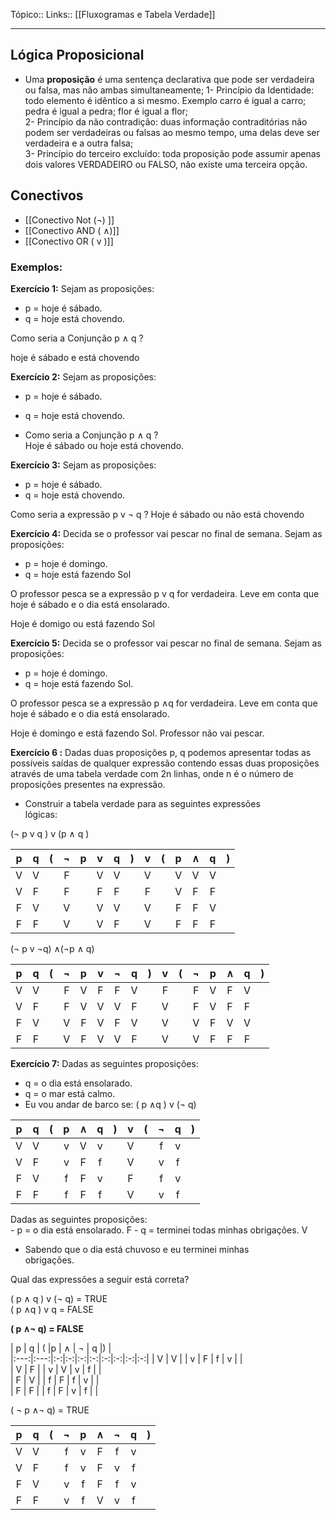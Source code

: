 Tópico::
Links:: [[Fluxogramas e Tabela Verdade]]

---
## Lógica Proposicional

- Uma **proposição** é uma sentença declarativa que pode ser verdadeira ou falsa, mas não ambas simultaneamente;
	1- Princípio da Identidade: todo elemento é idêntico a si mesmo. Exemplo carro é igual  a carro; pedra é igual a pedra; flor é igual a flor;  
	2- Princípio da não contradição: duas informação contraditórias não podem ser  verdadeiras ou falsas ao mesmo tempo, uma delas deve ser verdadeira e a outra falsa;  
	3- Princípio do terceiro excluído: toda proposição pode assumir apenas dois valores VERDADEIRO ou FALSO, não existe uma terceira opção.

## Conectivos

- [[Conectivo Not (¬) ]]
- [[Conectivo AND ( ∧)]]
- [[Conectivo OR ( v )]]

### Exemplos:


**Exercício 1:** Sejam as proposições:  

- p = hoje é sábado.  
- q = hoje está chovendo. 

Como seria a Conjunção p ∧ q ?

hoje é sábado e está chovendo

**Exercício 2:** Sejam as proposições:  
- p = hoje é sábado.  
- q = hoje está chovendo.

- Como seria a Conjunção p ∧ q ?  
Hoje é sábado ou hoje está chovendo.

**Exercício 3:**  Sejam as proposições:

- p = hoje é sábado.  
- q = hoje está chovendo. 

Como seria a expressão p v ¬ q ?
Hoje é sábado ou não está chovendo 

**Exercício 4:**  Decida se o professor vai pescar no final de semana. Sejam as  proposições:  

- p = hoje é domingo.  
- q = hoje está fazendo Sol
  
O professor pesca se a expressão p v q for verdadeira. Leve em conta que hoje é sábado e o dia está ensolarado.

Hoje é domigo ou está fazendo Sol

**Exercício 5:**   Decida se o professor vai pescar no final de semana. Sejam as  proposições:

-  p = hoje é domingo.  
- q = hoje está fazendo Sol.

O professor pesca se a expressão p ∧q for verdadeira. Leve em conta que hoje é sábado e o dia está ensolarado.

Hoje é domingo e está fazendo Sol.
Professor não vai pescar.

**Exercício 6 :** Dadas duas proposições p, q podemos apresentar todas as  possíveis saídas de qualquer expressão contendo essas duas proposições através de uma tabela verdade com 2n linhas,  onde n é o número de proposições presentes na expressão.  
- Construir a tabela verdade para as seguintes expressões  
lógicas:

(¬ p v q ) v (p ∧ q )

|  p  |  q  | ( |¬  |p  |v  |q  |)  | v |(  |p  |∧  | q | ) |
|:---:|:---:|:-:|:-:|:-:|:-:|:-:|:-:|:-:|:-:|:-:|:-:|:-:|:-:|
|  V  |  V  |   | F |   | V | V |   | V |   | V | V | V |   |
|  V  |  F  |   | F |   | F | F |   | F |   | V | F | F |   | 
|  F  |  V  |   | V |   | V | V |   | V |   | F | F | V |   |    
|  F  |  F  |   | V |   | V | F |   | V |   | F | F | F |   | 



(¬ p v ¬q) ∧(¬p ∧ q)

|  p  |  q  | ( |¬  |p  |v  |¬ | q |)  | v |(  |¬ |p |∧  | q | ) |
|:---:|:---:|:-:|:-:|:-:|:-:|:-:|:-:|:-:|:-:|:-:|:-:|:-:|:-:|:-:|:-:|
|  V  |  V  |   | F |  V | F | F | V |  | F  |   | F | V | F | V  |
|  V  |  F  |   | F |  V | V | V | F |  | V  |   | F | V | F | F  | 
|  F  |  V  |   | V |  F | V | F | V |  | V  |   | V | F | V | V  |    
|  F  |  F  |   | V |  F | V | V | F |  | V  |   | V | F | F | F  | 

**Exercício 7:** Dadas as seguintes proposições:  
- q = o dia está ensolarado.  
- q = o mar está calmo.  
- Eu vou andar de barco se: ( p ∧q ) v (¬ q)

|  p  |  q  | ( |p  | ∧ | q |)  | v |(  |¬ | q | ) |
|:---:|:---:|:-:|:-:|:-:|:-:|:-:|:-:|:-:|:-:|:-:|:-:|
|  V  |  V  |   | v | V  | v |  | V |  | f |  v |  |  |      
|  V  |  F  |   | v | F  | f |  | V |  | v  |  f |  |  |    
|  F  |  V  |   | f | F  | v |  | F |  | f |  v |  |  |        
|  F  |  F  |   | f | F  | f |  | V |  | v |  f |  |  |  

Dadas as seguintes proposições:  
	- p = o dia está ensolarado.   F
	- q = terminei todas minhas obrigações.   V

- Sabendo que o dia está chuvoso e eu terminei minhas  
obrigações. 

Qual das expressões a seguir está correta?

( p ∧ q ) v (¬ q) = TRUE  
( p ∧q ) v q = FALSE 

**( p ∧¬ q) = FALSE** 

|  p  |  q  | ( |p  | ∧ | ¬ | q |)  |  
|:---:|:---:|:-:|:-:|:-:|:-:|:-:|:-:|:-:|:-:|
|  V  |  V  |   | v | F |  f | v |  |     
|  V  |  F  |   | v | V |   v | f |  |  
|  F  |  V  |   | f | F |  f  | v |  |       
|  F  |  F  |   | f | F |  v  | f |  | 

( ¬ p ∧¬ q) = TRUE

|  p  |  q  | ( | ¬ |p  | ∧ | ¬ | q |)  |  
|:---:|:---:|:-:|:-:|:-:|:-:|:-:|:-:|:-:|
|  V  |  V  |   | f | v |  F | f | v |     
|  V  |  F  |   | f | v |  F | v | f |  
|  F  |  V  |   | v | f |  F | f | v |       
|  F  |  F  |   | v | f |  V | v | f | 


